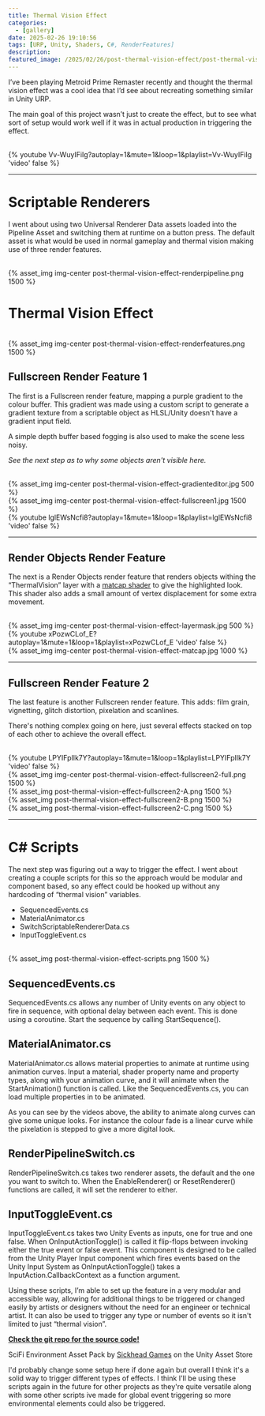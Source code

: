 ```yaml
---
title: Thermal Vision Effect
categories:
  - [gallery]
date: 2025-02-26 19:10:56
tags: [URP, Unity, Shaders, C#, RenderFeatures]
description:
featured_image: /2025/02/26/post-thermal-vision-effect/post-thermal-vision-effect-thumbnail.jpg
---
```


I’ve been playing Metroid Prime Remaster recently and thought the thermal vision effect was a cool idea that I’d see about recreating something similar in Unity URP. 

The main goal of this project wasn’t just to create the effect, but to see what sort of setup would work well if it was in actual production in triggering the effect.

<br>
{% youtube Vv-WuyIFiIg?autoplay=1&mute=1&loop=1&playlist=Vv-WuyIFiIg 'video' false %}
<br>

---

# Scriptable Renderers

I went about using two Universal Renderer Data assets loaded into the Pipeline Asset and switching them at runtime on a button press. The default asset is what would be used in normal gameplay and thermal vision making use of three render features.

<br>
{% asset_img img-center post-thermal-vision-effect-renderpipeline.png 1500 %}
<br>

# Thermal Vision Effect

<br>
{% asset_img img-center post-thermal-vision-effect-renderfeatures.png 1500 %}
<br>

## Fullscreen Render Feature 1

The first is a Fullscreen render feature, mapping a purple gradient to the colour buffer. This gradient was made using a custom script to generate a gradient texture from a scriptable object as HLSL/Unity doesn't have a gradient input field.

A simple depth buffer based fogging is also used to make the scene less noisy.

_See the next step as to why some objects aren't visible here._

<br>
{% asset_img img-center post-thermal-vision-effect-gradienteditor.jpg 500 %}
<br>
{% asset_img img-center post-thermal-vision-effect-fullscreen1.jpg 1500 %}
<br>
{% youtube lglEWsNcfi8?autoplay=1&mute=1&loop=1&playlist=lglEWsNcfi8 'video' false %}
<br>

---

## Render Objects Render Feature

The next is a Render Objects render feature that renders objects withing the “ThermalVision” layer with a [matcap shader](https://learn.foundry.com/modo/content/help/pages/shading_lighting/shader_items/matcap.html) to give the highlighted look. This shader also adds a small amount of vertex displacement for some extra movement.

<br>
{% asset_img img-center post-thermal-vision-effect-layermask.jpg 500 %}
<br>
{% youtube xPozwCLof_E?autoplay=1&mute=1&loop=1&playlist=xPozwCLof_E 'video' false %}
<br>
{% asset_img img-center post-thermal-vision-effect-matcap.jpg 1000 %}
<br>

---

## Fullscreen Render Feature 2

The last feature is another Fullscreen render feature. This adds: film grain, vignetting, glitch distortion, pixelation and scanlines.

There's nothing complex going on here,  just several effects stacked on top of each other to achieve the overall effect.

<br>
{% youtube LPYIFpIlk7Y?autoplay=1&mute=1&loop=1&playlist=LPYIFpIlk7Y 'video' false %}
<br>
{% asset_img img-center post-thermal-vision-effect-fullscreen2-full.png 1500 %}
<br>
{% asset_img post-thermal-vision-effect-fullscreen2-A.png 1500 %}
<br>
{% asset_img post-thermal-vision-effect-fullscreen2-B.png 1500 %}
<br>
{% asset_img post-thermal-vision-effect-fullscreen2-C.png 1500 %}
<br>

---
 
# C# Scripts

The next step was figuring out a way to trigger the effect. I went about creating a couple scripts for this so the approach would be modular and component based, so any effect could be hooked up without any hardcoding of “thermal vision” variables.

- SequencedEvents.cs
- MaterialAnimator.cs
- SwitchScriptableRendererData.cs
- InputToggleEvent.cs

<br>
{% asset_img post-thermal-vision-effect-scripts.png 1500 %}
<br>

## SequencedEvents.cs

SequencedEvents.cs allows any number of Unity events on any object to fire in sequence, with optional delay between each event. This is done using a coroutine. Start the sequence by calling StartSequence().

## MaterialAnimator.cs

MaterialAnimator.cs allows material properties to animate at runtime using animation curves. Input a material, shader property name and property types, along with your animation curve, and it will animate when the StartAnimation() function is called. Like the SequencedEvents.cs, you can load multiple properties in to be animated.

As you can see by the videos above, the ability to animate along curves can give some unique looks. For instance the colour fade is a linear curve while the pixelation is stepped to give a more digital look.

## RenderPipelineSwitch.cs

RenderPipelineSwitch.cs takes two renderer assets, the default and the one you want to switch to. When the EnableRenderer() or ResetRenderer() functions are called, it will set the renderer to either.

## InputToggleEvent.cs

InputToggleEvent.cs takes two Unity Events as inputs, one for true and one false. When OnInputActionToggle() is called it flip-flops between invoking either the true event or false event. This component is designed to be called from the Unity Player Input component which fires events based on the Unity Input System as OnInputActionToggle() takes a InputAction.CallbackContext as a function argument.

Using these scripts, I’m able to set up the feature in a very modular and accessible way, allowing for additional things to be triggered or changed easily by artists or designers without the need for an engineer or technical artist. It can also be used to trigger any type or number of events so it isn't limited to just “thermal vision”.

**[Check the git repo for the source code!](https://github.com/FraserHutchison/unity-urp-thermal-vision/tree/master)**

SciFi Environment Asset Pack by [Sickhead Games](https://assetstore.unity.com/packages/3d/environments/sci-fi/sci-fi-construction-kit-modular-159280#publisher) on the Unity Asset Store

I'd probably change some setup here if done again but overall I think it's a solid way to trigger different types of effects. I think I'll be using these scripts again in the future for other projects as they're quite versatile along with some other scripts ive made for global event triggering so more environmental elements could also be triggered.